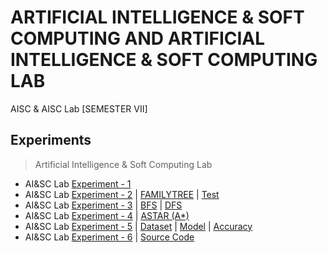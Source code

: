 # ARTIFICIAL INTELLIGENCE & SOFT COMPUTING AND ARTIFICIAL INTELLIGENCE & SOFT COMPUTING LAB
 AISC & AISC Lab [SEMESTER VII]
 
 ## Experiments 
 
   >Artificial Intelligence & Soft Computing Lab

  - AI&SC Lab [Experiment - 1](https://github.com/Amey-Thakur/ARTIFICIAL-INTELLIGENCE-AND-SOFT-COMPUTING-AND-ARTIFICIAL-INTELLIGENCE-AND-SOFT-COMPUTING-LAB/blob/main/Experiments/AISC%20Experiment%20-%201/AMEY_B-50_AI%26SC_EXPERIMENT-1.pdf)
  - AI&SC Lab [Experiment - 2](https://github.com/Amey-Thakur/ARTIFICIAL-INTELLIGENCE-AND-SOFT-COMPUTING-AND-ARTIFICIAL-INTELLIGENCE-AND-SOFT-COMPUTING-LAB/blob/main/Experiments/AISC%20Experiment%20-%202/AMEY_B-50_AI%26SC_EXPERIMENT-2.pdf) | [FAMILYTREE](https://github.com/Amey-Thakur/ARTIFICIAL-INTELLIGENCE-AND-SOFT-COMPUTING-AND-ARTIFICIAL-INTELLIGENCE-AND-SOFT-COMPUTING-LAB/blob/main/Experiments/AISC%20Experiment%20-%202/FAMILYTREE.pl) | [Test](https://github.com/Amey-Thakur/ARTIFICIAL-INTELLIGENCE-AND-SOFT-COMPUTING-AND-ARTIFICIAL-INTELLIGENCE-AND-SOFT-COMPUTING-LAB/blob/main/Experiments/AISC%20Experiment%20-%202/TEST.pl)
  - AI&SC Lab [Experiment - 3](https://github.com/Amey-Thakur/ARTIFICIAL-INTELLIGENCE-AND-SOFT-COMPUTING-AND-ARTIFICIAL-INTELLIGENCE-AND-SOFT-COMPUTING-LAB/blob/main/Experiments/AISC%20Experiment%20-%203/AMEY_B-50_AI%26SC_EXPERIMENT-3.pdf) | [BFS](https://github.com/Amey-Thakur/ARTIFICIAL-INTELLIGENCE-AND-SOFT-COMPUTING-AND-ARTIFICIAL-INTELLIGENCE-AND-SOFT-COMPUTING-LAB/blob/main/Experiments/AISC%20Experiment%20-%203/BFS.C) | [DFS](https://github.com/Amey-Thakur/ARTIFICIAL-INTELLIGENCE-AND-SOFT-COMPUTING-AND-ARTIFICIAL-INTELLIGENCE-AND-SOFT-COMPUTING-LAB/blob/main/Experiments/AISC%20Experiment%20-%203/DFS.C)
  - AI&SC Lab [Experiment - 4](https://github.com/Amey-Thakur/ARTIFICIAL-INTELLIGENCE-AND-SOFT-COMPUTING-AND-ARTIFICIAL-INTELLIGENCE-AND-SOFT-COMPUTING-LAB/blob/main/Experiments/AISC%20Experiment%20-%204/AMEY_B-50_AI%26SC_EXPERIMENT-4.pdf) | [ASTAR (A*)](https://github.com/Amey-Thakur/ARTIFICIAL-INTELLIGENCE-AND-SOFT-COMPUTING-AND-ARTIFICIAL-INTELLIGENCE-AND-SOFT-COMPUTING-LAB/blob/main/Experiments/AISC%20Experiment%20-%204/ASTAR.py)
  - AI&SC Lab [Experiment - 5](https://github.com/Amey-Thakur/ARTIFICIAL-INTELLIGENCE-AND-SOFT-COMPUTING-AND-ARTIFICIAL-INTELLIGENCE-AND-SOFT-COMPUTING-LAB/blob/main/Experiments/AISC%20Experiment%20-%205/AMEY_B-50_AI%26SC_EXPERIMENT-5.pdf) | [Dataset](https://github.com/Amey-Thakur/ARTIFICIAL-INTELLIGENCE-AND-SOFT-COMPUTING-AND-ARTIFICIAL-INTELLIGENCE-AND-SOFT-COMPUTING-LAB/blob/main/Experiments/AISC%20Experiment%20-%205/Dataset/Flowers.arff) | [Model](https://github.com/Amey-Thakur/ARTIFICIAL-INTELLIGENCE-AND-SOFT-COMPUTING-AND-ARTIFICIAL-INTELLIGENCE-AND-SOFT-COMPUTING-LAB/tree/main/Experiments/AISC%20Experiment%20-%205/Model) | [Accuracy](https://github.com/Amey-Thakur/ARTIFICIAL-INTELLIGENCE-AND-SOFT-COMPUTING-AND-ARTIFICIAL-INTELLIGENCE-AND-SOFT-COMPUTING-LAB/tree/main/Experiments/AISC%20Experiment%20-%205/Output)
  - AI&SC Lab [Experiment - 6](https://github.com/Amey-Thakur/ARTIFICIAL-INTELLIGENCE-AND-SOFT-COMPUTING-AND-ARTIFICIAL-INTELLIGENCE-AND-SOFT-COMPUTING-LAB/blob/main/Experiments/AISC%20Experiment%20-%206/AMEY_B-50_AI%26SC_EXPERIMENT-6.pdf) | [Source Code](https://github.com/Amey-Thakur/ARTIFICIAL-INTELLIGENCE-AND-SOFT-COMPUTING-AND-ARTIFICIAL-INTELLIGENCE-AND-SOFT-COMPUTING-LAB/blob/main/Experiments/AISC%20Experiment%20-%206/experiment6.c)
